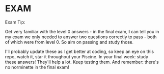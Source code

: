 # EXAM

Exam Tip:

Get very familiar with the level 0 answers -  in the final exam, I can tell you in my exam we only needed to answer two questions correctly to pass - both of which were from level 0. So aim on passing and study those.

I'll probably update these as I get better at coding, so keep an eye on this repo, watch it, star it throughout your Piscine. In your final week: study these answers! They'll help a lot. Keep testing them. And remember: there's no norminette in the final exam!
